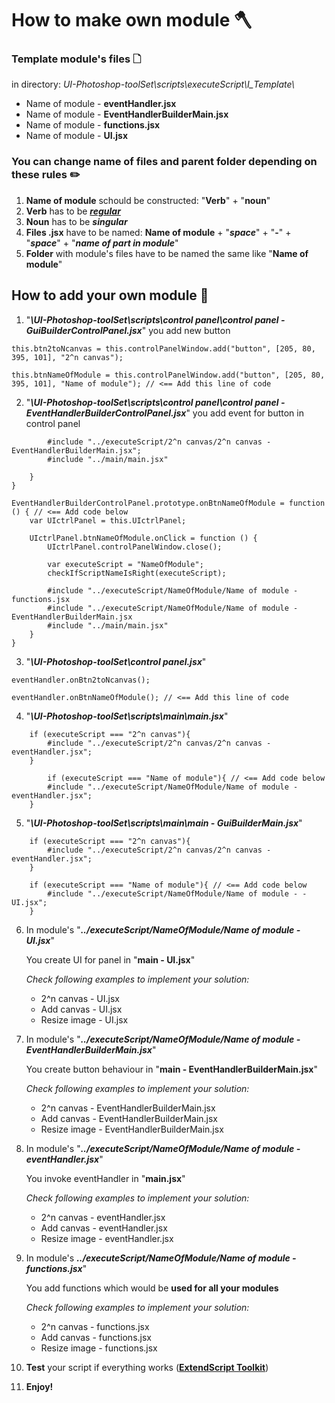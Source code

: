 # How to make own module 🪓

### Template module's files 🗋
in directory: _UI-Photoshop-toolSet\scripts\executeScript\Ι_Template\\_

* Name of module - **eventHandler.jsx**
* Name of module - **EventHandlerBuilderMain.jsx**
* Name of module - **functions.jsx**
* Name of module - **UI.jsx**

### You can change name of files and parent folder depending on these rules ✏️

1. **Name of module** schould be constructed: "**Verb**" + "**noun**"
2. **Verb** has to be [**_regular_**](https://conjugator.reverso.net/conjugation-english-verb-debug.html)
3. **Noun** has to be **_singular_**
4. **Files .jsx** have to be named: **Name of module** + "**_space_**" + "**-**" + "**_space_**" + "**_name of part in module_**"
5. **Folder** with module's files have to be named the same like "**Name of module**"

## How to add your own module 🧱

1. "**_\UI-Photoshop-toolSet\scripts\control panel\control panel - GuiBuilderControlPanel.jsx_**"
you add new button

```
this.btn2toNcanvas = this.controlPanelWindow.add("button", [205, 80, 395, 101], "2^n canvas");

this.btnNameOfModule = this.controlPanelWindow.add("button", [205, 80, 395, 101], "Name of module"); // <== Add this line of code
```

2. "**_\UI-Photoshop-toolSet\scripts\control panel\control panel - EventHandlerBuilderControlPanel.jsx_**"
you add event for button in control panel

```
        #include "../executeScript/2^n canvas/2^n canvas - EventHandlerBuilderMain.jsx";
        #include "../main/main.jsx"

    }
}

EventHandlerBuilderControlPanel.prototype.onBtnNameOfModule = function () { // <== Add code below
    var UIctrlPanel = this.UIctrlPanel;

    UIctrlPanel.btnNameOfModule.onClick = function () {
        UIctrlPanel.controlPanelWindow.close();

        var executeScript = "NameOfModule";
        checkIfScriptNameIsRight(executeScript);

        #include "../executeScript/NameOfModule/Name of module - functions.jsx
        #include "../executeScript/NameOfModule/Name of module - EventHandlerBuilderMain.jsx
        #include "../main/main.jsx"
    }
}
```

3. "**_\UI-Photoshop-toolSet\control panel.jsx_**"

```
eventHandler.onBtn2toNcanvas();

eventHandler.onBtnNameOfModule(); // <== Add this line of code
```

4. "**_\UI-Photoshop-toolSet\scripts\main\main.jsx_**"

```
    if (executeScript === "2^n canvas"){
        #include "../executeScript/2^n canvas/2^n canvas - eventHandler.jsx"; 
    }

        if (executeScript === "Name of module"){ // <== Add code below
        #include "../executeScript/NameOfModule/Name of module - eventHandler.jsx"; 
    }
```

5. "**_\UI-Photoshop-toolSet\scripts\main\main - GuiBuilderMain.jsx_**"

```
    if (executeScript === "2^n canvas"){
        #include "../executeScript/2^n canvas/2^n canvas - eventHandler.jsx"; 
    }

    if (executeScript === "Name of module"){ // <== Add code below
        #include "../executeScript/NameOfModule/Name of module - - UI.jsx"; 
    }
```

6. In module's "**_../executeScript/NameOfModule/Name of module - UI.jsx_**"

    You create UI for panel in "**main - UI.jsx**"

    _Check following examples to implement your solution:_
    * 2^n canvas - UI.jsx
    * Add canvas - UI.jsx
    * Resize image - UI.jsx

6. In module's "**_../executeScript/NameOfModule/Name of module - EventHandlerBuilderMain.jsx_**"

    You create button behaviour in "**main - EventHandlerBuilderMain.jsx**"

    _Check following examples to implement your solution:_
    * 2^n canvas - EventHandlerBuilderMain.jsx
    * Add canvas - EventHandlerBuilderMain.jsx
    * Resize image - EventHandlerBuilderMain.jsx

7. In module's "**_../executeScript/NameOfModule/Name of module - eventHandler.jsx_**"

    You invoke eventHandler in "**main.jsx**"

    _Check following examples to implement your solution:_
    * 2^n canvas - eventHandler.jsx
    * Add canvas - eventHandler.jsx
    * Resize image - eventHandler.jsx

8. In module's **_../executeScript/NameOfModule/Name of module - functions.jsx_**"

    You add functions which would be **used for all your modules**

    _Check following examples to implement your solution:_
    * 2^n canvas - functions.jsx
    * Add canvas - functions.jsx
    * Resize image - functions.jsx

9. **Test** your script if everything works ([**ExtendScript Toolkit**](https://flylib.com/books/en/1.513.1.60/1/))

10. **Enjoy!**